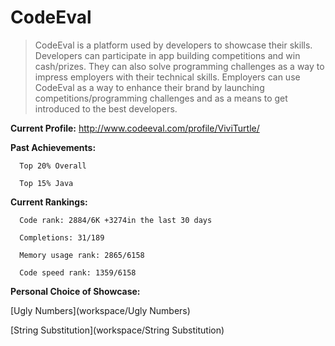 CodeEval
===========

>CodeEval is a platform used by developers to showcase their skills. Developers can participate in app building competitions and win cash/prizes. They can also solve programming challenges as a way to impress employers with their technical skills. Employers can use CodeEval as a way to enhance their brand by launching competitions/programming challenges and as a means to get introduced to the best developers.

**Current Profile:** http://www.codeeval.com/profile/ViviTurtle/

**Past Achievements:**
      
      Top 20% Overall
      
      Top 15% Java

**Current Rankings:**
      
      Code rank: 2884/6K +3274in the last 30 days

      Completions: 31/189 

      Memory usage rank: 2865/6158 

      Code speed rank: 1359/6158 


**Personal Choice of Showcase:**

[Ugly Numbers](workspace/Ugly Numbers)

[String Substitution](workspace/String Substitution)
